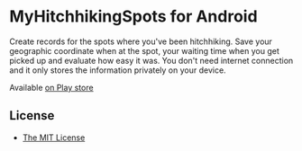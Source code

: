# MyHitchhikingSpots for Android

Create records for the spots where you've been hitchhiking. Save your geographic coordinate when at the spot, your waiting time when you get picked up and evaluate how easy it was. You don't need internet connection and it only stores the information privately on your device.

Available [on Play store](https://play.google.com/store/apps/details?id=com.myhitchhikingspots)

## License
* [The MIT License](https://github.com/Hitchwiki/MyHitchhikingSpots-for-Android/blob/master/LICENSE)

